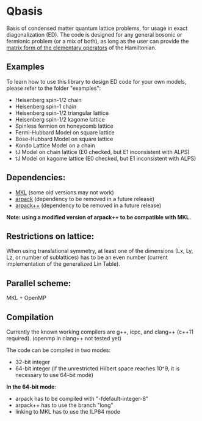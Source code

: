 # Qbasis
Basis of condensed matter quantum lattice problems, for usage in exact diagonalization (ED). The code is designed for any general bosonic or fermionic problem (or a mix of both), as long as the user can provide the [matrix form of the elementary operators](Manual.pdf) of the Hamiltonian.

## Examples
To learn how to use this library to design ED code for your own models, please refer to the folder "examples":
- Heisenberg spin-1/2 chain
- Heisenberg spin-1 chain
- Heisenberg spin-1/2 triangular lattice
- Heisenberg spin-1/2 kagome lattice
- Spinless fermion on honeycomb lattice
- Fermi-Hubbard Model on square lattice
- Bose-Hubbard Model on square lattice
- Kondo Lattice Model on a chain
- tJ Model on chain lattice (E0 checked, but E1 inconsistent with ALPS)
- tJ Model on kagome lattice (E0 checked, but E1 inconsistent with ALPS)

## Dependencies:
- [MKL](https://software.intel.com/en-us/intel-mkl) (some old versions may not work)
- [arpack](https://github.com/opencollab/arpack-ng) (dependency to be removed in a future release)
- [arpack++](https://github.com/wztzjhn/arpackpp) (dependency to be removed in a future release)

**Note: using a modified version of arpack++ to be compatible with MKL.**

## Restrictions on lattice:
When using translational symmetry, at least one of the dimensions (Lx, Ly, Lz, or number of sublattices) has to be an even number (current implementation of the generalized Lin Table).

## Parallel scheme: 
MKL + OpenMP

## Compilation
Currently the known working compilers are g++, icpc, and clang++ (c++11 required).
(openmp in clang++ not tested yet)

The code can be compiled in two modes:
- 32-bit integer
- 64-bit integer (if the unrestricted Hilbert space reaches 10^9, it is necessary to use 64-bit mode)

**In the 64-bit mode**:
- arpack has to be compiled with "-fdefault-integer-8"
- arpack++ has to use the branch "long"
- linking to MKL has to use the ILP64 mode
